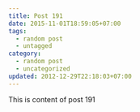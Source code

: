 ```yaml
---
title: Post 191
date: 2015-11-01T18:59:05+07:00
tags:
  - random post
  - untagged
category:
  - random post
  - uncategorized
updated: 2012-12-29T22:18:03+07:00
---
```

This is content of post 191